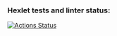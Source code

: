 ### Hexlet tests and linter status:
[![Actions Status](https://github.com/lizasolomyannik/frontend-project-11/workflows/hexlet-check/badge.svg)](https://github.com/lizasolomyannik/frontend-project-11/actions)